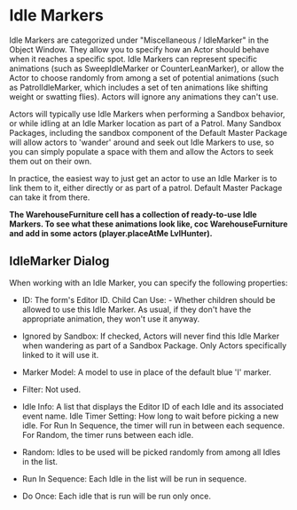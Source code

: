 # Idle Markers

Idle Markers are categorized under "Miscellaneous / IdleMarker" in the Object Window. They allow you to specify how an Actor should behave when it reaches a specific spot. Idle Markers can represent specific animations (such as SweepIdleMarker or CounterLeanMarker), or allow the Actor to choose randomly from among a set of potential animations (such as PatrolIdleMarker, which includes a set of ten animations like shifting weight or swatting flies). Actors will ignore any animations they can't use.

Actors will typically use Idle Markers when performing a Sandbox behavior, or while idling at an Idle Marker location as part of a Patrol. Many Sandbox Packages, including the sandbox component of the Default Master Package will allow actors to 'wander' around and seek out Idle Markers to use, so you can simply populate a space with them and allow the Actors to seek them out on their own.

In practice, the easiest way to just get an actor to use an Idle Marker is to link them to it, either directly or as part of a patrol. Default Master Package can take it from there.

**The WarehouseFurniture cell has a collection of ready-to-use Idle Markers. To see what these animations look like, coc WarehouseFurniture and add in some actors (player.placeAtMe LvlHunter).**

## IdleMarker Dialog

When working with an Idle Marker, you can specify the following properties:

- ID: The form's Editor ID.
Child Can Use: - Whether children should be allowed to use this Idle Marker. As usual, if they don't have the appropriate animation, they won't use it anyway.

- Ignored by Sandbox: If checked, Actors will never find this Idle Marker when wandering as part of a Sandbox Package. Only Actors specifically linked to it will use it.

- Marker Model: A model to use in place of the default blue 'I' marker.

- Filter: Not used.

- Idle Info: A list that displays the Editor ID of each Idle and its associated event name.
Idle Timer Setting: How long to wait before picking a new idle. For Run In Sequence, the timer will run in between each sequence. For Random, the timer runs between each idle.

- Random: Idles to be used will be picked randomly from among all Idles in the list.

- Run In Sequence: Each Idle in the list will be run in sequence.

- Do Once: Each idle that is run will be run only once.

